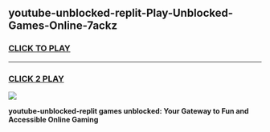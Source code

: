 
## youtube-unblocked-replit-Play-Unblocked-Games-Online-7ackz
<h3>
<a href="https://premium76.site?title=youtube-unblocked-replit&ref=25A">CLICK TO PLAY</a></h3>
<hr>

<h3>
<a href="https://premium76.site?title=youtube-unblocked-replit&ref=25A">CLICK 2 PLAY</a>
  
</h3>

<a href="https://premium76.site?title=youtube-unblocked-replit&ref=25A"><img src="https://clearcache.store/games.png"></a>


**youtube-unblocked-replit games unblocked: Your Gateway to Fun and Accessible Online Gaming**
